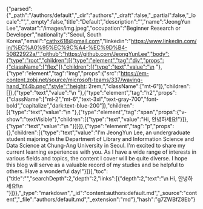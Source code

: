 {"parsed":{"_path":"/authors/default","_dir":"authors","_draft":false,"_partial":false,"_locale":"","_empty":false,"title":"Default","description":"","name":"JeongYun Lee","avatar":"/images/img.jpeg","occupation":"Beginner Research or Developer","nationality":"Seoul, South Korea","email":"cathx618@gmail.com","linkedin":"https://www.linkedin.com/in/%EC%A0%95%EC%9C%A4-%EC%9D%B4-50822922a/","github":"https://github.com/JeongYunLee","body":{"type":"root","children":[{"type":"element","tag":"div","props":{"className":["flex"]},"children":[{"type":"text","value":"\n    "},{"type":"element","tag":"img","props":{"src":"https://em-content.zobj.net/source/microsoft-teams/337/waving-hand_1f44b.png","style":"height: 2rem;","className":["mt-6"]},"children":[]},{"type":"text","value":"\n    "},{"type":"element","tag":"h2","props":{"className":["ml-2","mt-6","text-3xl","text-gray-700","font-bold","capitalize","dark:text-blue-200"]},"children":[{"type":"text","value":"\n        "},{"type":"element","tag":"span","props":{"v-show":"textVisible"},"children":[{"type":"text","value":"Hi, 안녕하세요!"}]},{"type":"text","value":"\n    "}]}]},{"type":"element","tag":"p","props":{},"children":[{"type":"text","value":"I'm JeongYun Lee, an undergraduate student majoring in the Department of Library and Information Science and Data Science at Chung-Ang University in Seoul. I'm excited to share my current learning experiences with you. As I have a wide range of interests in various fields and topics, the content I cover will be quite diverse. I hope this blog will serve as a valuable record of my studies and be helpful to others. Have a wonderful day!"}]}],"toc":{"title":"","searchDepth":2,"depth":2,"links":[{"depth":2,"text":"\n        Hi, 안녕하세요!\n    "}]}},"_type":"markdown","_id":"content:authors:default.md","_source":"content","_file":"authors/default.md","_extension":"md"},"hash":"g7ZWBfZ8Eb"}